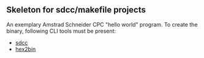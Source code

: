 ## Skeleton for sdcc/makefile projects

An exemplary Amstrad Schneider CPC "hello world" program. To create the binary, following CLI tools must be present:

- [sdcc](http://sdcc.sourceforge.net/)
- [hex2bin](http://hex2bin.sourceforge.net/)
